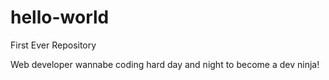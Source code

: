# hello-world
First Ever Repository

Web developer wannabe coding hard day and night to become a dev ninja!

